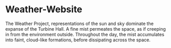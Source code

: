 # Weather-Website
The Weather Project, representations of the sun and sky dominate the expanse of the Turbine Hall. A fine mist permeates the space, as if creeping in from the environment outside. Throughout the day, the mist accumulates into faint, cloud-like formations, before dissipating across the space.
